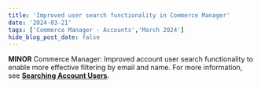 ```yaml
---
title: 'Improved user search functionality in Commerce Manager'
date: '2024-03-21'
tags: ['Commerce Manager - Accounts','March 2024']
hide_blog_post_date: false
---
```

**MINOR** Commerce Manager: Improved account user search functionality to enable more effective filtering by email and name. For more information, see **[Searching Account Users](https://elasticpath.dev/docs/commerce-cloud/accounts/accounts#searching-account-users)**.
